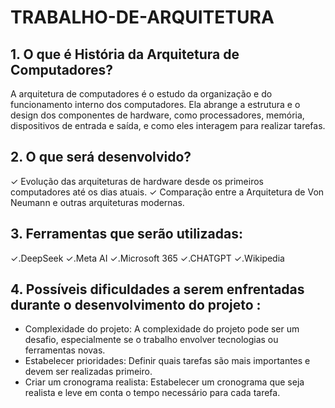 # TRABALHO-DE-ARQUITETURA 
## 1. O que é História da Arquitetura de Computadores? 
A arquitetura de computadores é o estudo da organização e do funcionamento interno dos computadores. Ela abrange a estrutura e o design dos componentes de hardware, como processadores, memória, dispositivos de entrada e saída, e como eles interagem para realizar tarefas. 
## 2. O que será desenvolvido? 
✓ Evolução das arquiteturas de hardware desde os primeiros computadores até os dias atuais. 
✓ Comparação entre a Arquitetura de Von Neumann e outras arquiteturas modernas.
## 3. Ferramentas que serão utilizadas: 
✓.DeepSeek 
✓.Meta AI 
✓.Microsoft 365 
✓.CHATGPT 
✓.Wikipedia 
## 4. Possíveis dificuldades a serem enfrentadas durante o desenvolvimento do projeto :
- Complexidade do projeto: A complexidade do projeto pode ser um desafio, especialmente se o trabalho envolver tecnologias ou ferramentas novas. 
- Estabelecer prioridades: Definir quais tarefas são mais importantes e devem ser realizadas primeiro. 
- Criar um cronograma realista: Estabelecer um cronograma que seja realista e leve em conta o tempo necessário para cada tarefa.
